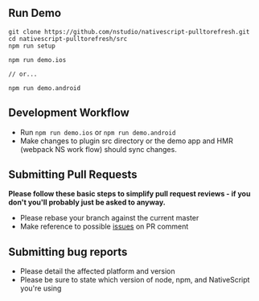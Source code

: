 ## Run Demo

```
git clone https://github.com/nstudio/nativescript-pulltorefresh.git
cd nativescript-pulltorefresh/src
npm run setup

npm run demo.ios

// or...

npm run demo.android
```

## Development Workflow

- Run `npm run demo.ios` or `npm run demo.android`
- Make changes to plugin src directory or the demo app and HMR (webpack NS work flow) should sync changes.

## Submitting Pull Requests

**Please follow these basic steps to simplify pull request reviews - if you don't you'll probably just be asked to anyway.**

- Please rebase your branch against the current master
- Make reference to possible [issues](https://github.com/nstudio/nativescript-pulltorefresh/issues) on PR comment

## Submitting bug reports

- Please detail the affected platform and version
- Please be sure to state which version of node, npm, and NativeScript you're using
